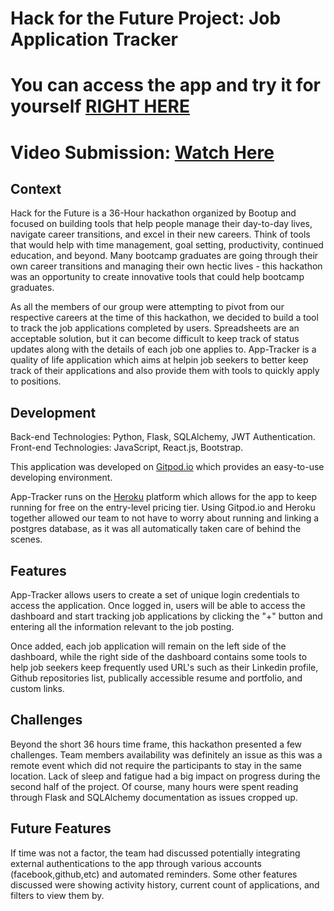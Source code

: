 # Hack for the Future Project: Job Application Tracker

# You can access the app and try it for yourself [RIGHT HERE](https://hackathon-application-tracker.herokuapp.com/)
# Video Submission: [Watch Here](https://www.loom.com/share/aa338eba22e84629987e8041849d4e43)

 
## Context

Hack for the Future is a 36-Hour hackathon organized by Bootup and focused on building tools that help people manage their day-to-day lives, navigate career transitions, and excel in their new careers. Think of tools that would help with time management, goal setting, productivity, continued education, and beyond. Many bootcamp graduates are going through their own career transitions and managing their own hectic lives - this hackathon was an opportunity to create innovative tools that could help bootcamp graduates.

As all the members of our group were attempting to pivot from our respective careers at the time of this hackathon, we decided to build a tool to track the job applications completed by users. Spreadsheets are an acceptable solution, but it can become difficult to keep track of status updates along with the details of each job one applies to. App-Tracker is a quality of life application which aims at helpin job seekers to better keep track of their applications and also provide them with tools to quickly apply to positions.


## Development

Back-end Technologies: Python, Flask, SQLAlchemy, JWT Authentication.
Front-end Technologies: JavaScript, React.js, Bootstrap.

This application was developed on [Gitpod.io](https://www.gitpod.io/) which provides an easy-to-use developing environment.

App-Tracker runs on the [Heroku](https://www.heroku.com/[) platform which allows for the app to keep running for free on the entry-level pricing tier. 
Using Gitpod.io and Heroku together allowed our team to not have to worry about running and linking a postgres database, as it was all automatically taken care of behind the scenes.

## Features

App-Tracker allows users to create a set of unique login credentials to access the application.
Once logged in, users will be able to access the dashboard and start tracking job applications by clicking the "+" button and entering all the information relevant to the job posting. 

Once added, each job application will remain on the left side of the dashboard, while the right side of the dashboard contains some tools to help job seekers keep frequently used URL's such as their Linkedin profile, Github repositories list, publically accessible resume and portfolio, and custom links.

## Challenges

Beyond the short 36 hours time frame, this hackathon presented a few challenges. Team members availability was definitely an issue as this was a remote event which did not require the participants to stay in the same location. Lack of sleep and fatigue had a big impact on progress during the second half of the project. Of course, many hours were spent reading through Flask and SQLAlchemy documentation as issues cropped up.

## Future Features

If time was not a factor, the team had discussed potentially integrating external authentications to the app through various accounts (facebook,github,etc) and automated reminders. Some other features discussed were showing activity history, current count of applications, and filters to view them by.
